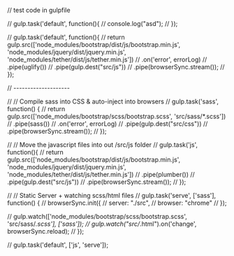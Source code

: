 // test code in gulpfile

// gulp.task('default', function(){
// 	console.log("asd");
// });

// gulp.task('default', function(){
// 	return gulp.src(['node_modules/bootstrap/dist/js/bootstrap.min.js', 'node_modules/jquery/dist/jquery.min.js', 'node_modules/tether/dist/js/tether.min.js'])
// 		.on('error', errorLog)
// 		.pipe(uglify())
// 		.pipe(gulp.dest("src/js"))
// 		.pipe(browserSync.stream());
// });

// --------------------

// // Compile sass into CSS & auto-inject into browsers
// gulp.task('sass', function() {
// 	return gulp.src(['node_modules/bootstrap/scss/bootstrap.scss', 'src/sass/*.scss'])
// 		.pipe(sass())
// 		.on('error', errorLog)
// 		.pipe(gulp.dest("src/css"))
// 		.pipe(browserSync.stream());
// });

// // Move the javascript files into out /src/js folder
// gulp.task('js', function(){
// 	return gulp.src(['node_modules/bootstrap/dist/js/bootstrap.min.js', 'node_modules/jquery/dist/jquery.min.js', 'node_modules/tether/dist/js/tether.min.js'])
// 		.pipe(plumber())
// 		.pipe(gulp.dest("src/js"))
// 		.pipe(browserSync.stream());
// });

// // Static Server + watching scss/html files
// gulp.task('serve', ['sass'], function() {
// 	browserSync.init({
// 		server: "./src",
// 		browser: "chrome"
// 	});

// 	gulp.watch(['node_modules/bootstrap/scss/bootstrap.scss', 'src/sass/*.scss'], ['sass']);
// 	gulp.watch("src/*.html").on('change', browserSync.reload);
// });

// gulp.task('default', ['js', 'serve']);
